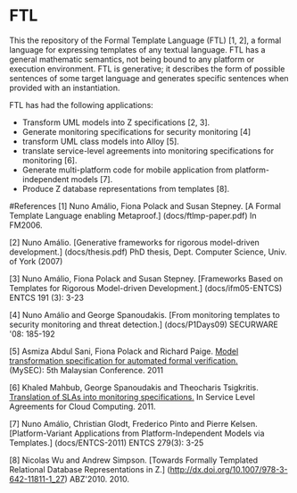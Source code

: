 # FTL
This the repository of the Formal Template Language (FTL) [1, 2], a formal language for expressing templates of any textual language. FTL has a general mathematic semantics, not being bound to any platform or execution environment. FTL is generative; it describes the form of possible sentences of some target language and generates specific sentences when provided with an instantiation.

FTL has had the following applications:

* Transform UML models into Z specifications [2, 3].
* Generate monitoring specifications for security monitoring [4]
* transform UML class models into Alloy [5].
* translate service-level agreements into monitoring specifications for monitoring [6].
* Generate multi-platform code for mobile application from platform-independent models [7].
* Produce Z database representations from templates [8].

#References
[1] Nuno Amálio, Fiona Polack and Susan Stepney. [A Formal Template Language enabling Metaproof.] (docs/ftlmp-paper.pdf)
In FM2006.

[2] Nuno Amálio. [Generative frameworks for rigorous model-driven development.] (docs/thesis.pdf) PhD
thesis, Dept. Computer Science, Univ. of York (2007)

[3] Nuno Amálio, Fiona Polack and Susan Stepney. [Frameworks Based on Templates
for Rigorous Model-driven Development.] (docs/ifm05-ENTCS) ENTCS 191 (3): 3-23

[4] Nuno Amálio and George Spanoudakis. [From monitoring templates to
security monitoring and threat detection.] (docs/P1Days09) SECURWARE '08: 185-192

[5] Asmiza Abdul Sani, Fiona Polack and Richard Paige.
[Model transformation specification for automated formal verification.](http://dx.doi.org/10.1109/MySEC.2011.6140647)  
(MySEC): 5th Malaysian Conference. 2011

[6] Khaled Mahbub, George Spanoudakis and Theocharis Tsigkritis.
[Translation of SLAs into monitoring specifications.](http://dx.doi.org/10.1007/978-1-4614-1614-2_6)
In Service Level Agreements for Cloud Computing. 2011.

[7] Nuno Amálio, Christian Glodt, Frederico Pinto and Pierre Kelsen. [Platform-Variant Applications from Platform-Independent Models via Templates.] (docs/ENTCS-2011) ENTCS 279(3): 3-25

[8] Nicolas Wu and Andrew Simpson. [Towards Formally Templated Relational Database Representations in Z.]
(http://dx.doi.org/10.1007/978-3-642-11811-1_27)
ABZ'2010. 2010.
